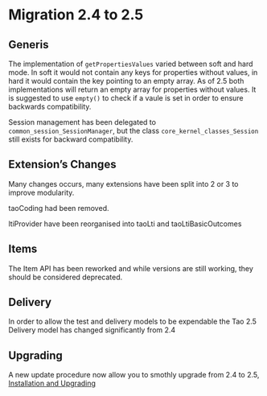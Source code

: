 <!--
parent: 'TAO 2 5'
created_at: '2013-06-04 14:36:21'
updated_at: '2014-03-11 10:59:37'
authors:
    - 'Joel Bout'
tags:
    - '"Legacy Versions:TAO 2.425"'
    - '"Legacy Versions:TAO 2.4"'
    - '"Legacy Versions:TAO 2.5"'
-->

Migration 2.4 to 2.5
====================

Generis
-------

The implementation of `getPropertiesValues` varied between soft and hard mode. In soft it would not contain any keys for properties without values, in hard it would contain the key pointing to an empty array. As of 2.5 both implementations will return an empty array for properties without values. It is suggested to use `empty()` to check if a vaule is set in order to ensure backwards compatibility.

Session management has been delegated to `common_session_SessionManager`, but the class `core_kernel_classes_Session` still exists for backward compatibility.

Extension’s Changes
-------------------

Many changes occurs, many extensions have been split into 2 or 3 to improve modularity.<br/>

taoCoding had been removed.<br/>

ltiProvider have been reorganised into taoLti and taoLtiBasicOutcomes

Items
-----

The Item API has been reworked and while versions are still working, they should be considered deprecated.

Delivery
--------

In order to allow the test and delivery models to be expendable the Tao 2.5 Delivery model has changed significantly from 2.4

Upgrading
---------

A new update procedure now allow you to smothly upgrade from 2.4 to 2.5, [Installation and Upgrading](../administrator-guide/installation-and-upgrading.md)


